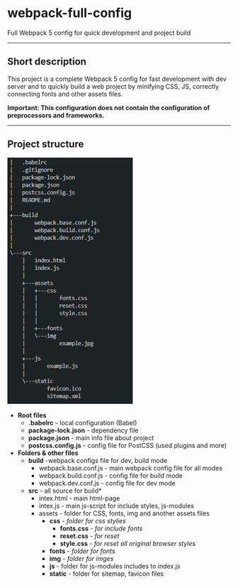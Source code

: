 # webpack-full-config
Full Webpack 5 config for quick development and project build
____
## Short description
This project is a complete Webpack 5 config for fast development with dev server and to quickly build a web project by minifying CSS, JS, correctly connecting fonts and other assets files.

**Important: This configuration does not contain the configuration of preprocessors and frameworks.**
____
## Project structure
![Project Tree](https://github.com/neveleneves/webpack-full-config/blob/master/src/assets/img/treeconfig.PNG)
* **Root files**
  * **.babelrc** - local configuration (Babel)
  * **package-lock.json** - dependency file
  * **package.json** - main info file about project
  * **postcss.config.js** - config file for PostCSS (used plugins and more)
* **Folders & other files**
  * **build** -webpack configs file for dev, build mode
    * webpack.base.conf.js - main webpack config file for all modes
    * webpack.build.conf.js - config file for build mode
    * webpack.dev.conf.js - config file for dev mode
  * **src** - all source for build* 
    * intex.html - main html-page
    * intex.js - main js-script for include styles, js-modules
    * assets - folder for CSS, fonts, img and another assets files
       * **css** *- folder for css stylies* 
          * **fonts.css** *- for include fonts* 
          * **reset.css** *- for reset* 
          * **style.css** *- for reset all original browser styles*
       * **fonts** *- folder for fonts* 
       * **img** *- folder for imges*
      * **js** - folder for js-modules includes to index.js
      * **static** - folder for sitemap, favicon files 
